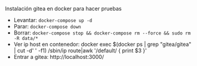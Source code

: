 Instalación gitea en docker para hacer pruebas

* Levantar: `docker-compose up -d`
* Parar: `docker-compose down`
* Borrar: `docker-compose stop && docker-compose rm --force && sudo rm -R data/*`
* Ver ip host en contenedor: docker exec $(docker ps | grep "gitea/gitea" | cut -d' ' -f1) /sbin/ip route|awk '/default/ { print $3 }'
* Entrar a gitea: http://localhost:3000/